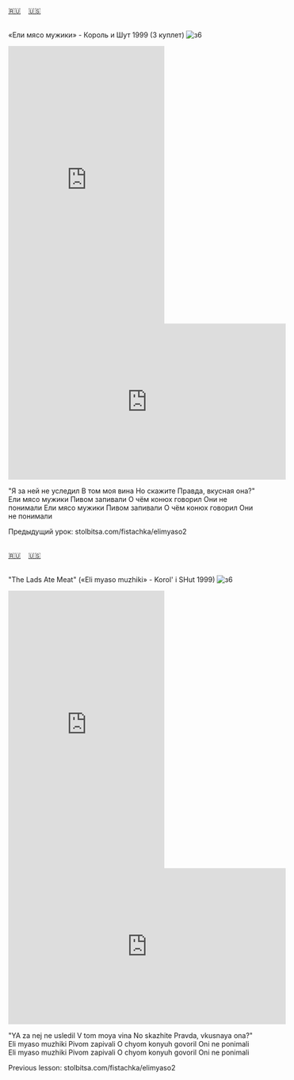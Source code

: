 <span id="ru"><a href='#ru'>🇷🇺</a> &nbsp;&nbsp;&nbsp;<a href='#en'>🇺🇸</a> &nbsp;&nbsp;&nbsp;</span><br><br>

«Ели мясо мужики» - Король и Шут 1999 (3 куплет)
![з6](https://github.com/user-attachments/assets/60d86524-8b9a-45f0-ab6b-5cea93b69c33)


<iframe width="315" height="560" src="https://www.youtube.com/embed/ZkoRYlEuhTk" frameborder="0" allow="accelerometer; autoplay; clipboard-write; encrypted-media; gyroscope; picture-in-picture; web-share"allowfullscreen></iframe>
<iframe width="560" height="315" src="https://www.youtube.com/embed/K77W1KLLbak" frameborder="0" allow="accelerometer; autoplay; clipboard-write; encrypted-media; gyroscope; picture-in-picture; web-share"allowfullscreen></iframe>

"Я за ней не уследил
В том моя вина
Но скажите
Правда, вкусная она?"
Ели мясо мужики
Пивом запивали
О чём конюх говорил
Они не понимали
Ели мясо мужики
Пивом запивали
О чём конюх говорил
Они не понимали

Предыдущий урок: stolbitsa.com/fistachka/elimyaso2<br><br>

<span id="en"><a href='#ru'>🇷🇺</a> &nbsp;&nbsp;&nbsp;<a href='#en'>🇺🇸</a> &nbsp;&nbsp;&nbsp;</span><br><br>

"The Lads Ate Meat" («Eli myaso muzhiki» - Korol' i SHut 1999)
![з6](https://github.com/user-attachments/assets/60d86524-8b9a-45f0-ab6b-5cea93b69c33)

<iframe width="315" height="560" src="https://www.youtube.com/embed/SytorQDtZQo" frameborder="0" allow="accelerometer; autoplay; clipboard-write; encrypted-media; gyroscope; picture-in-picture; web-share"allowfullscreen></iframe>
<iframe width="560" height="315" src="https://www.youtube.com/embed/NH4jqRdZm3k" frameborder="0" allow="accelerometer; autoplay; clipboard-write; encrypted-media; gyroscope; picture-in-picture; web-share"allowfullscreen></iframe>

"YA za nej ne usledil
V tom moya vina
No skazhite
Pravda, vkusnaya ona?"
Eli myaso muzhiki
Pivom zapivali
O chyom konyuh govoril
Oni ne ponimali
Eli myaso muzhiki
Pivom zapivali
O chyom konyuh govoril
Oni ne ponimali

Previous lesson: stolbitsa.com/fistachka/elimyaso2<br><br>


